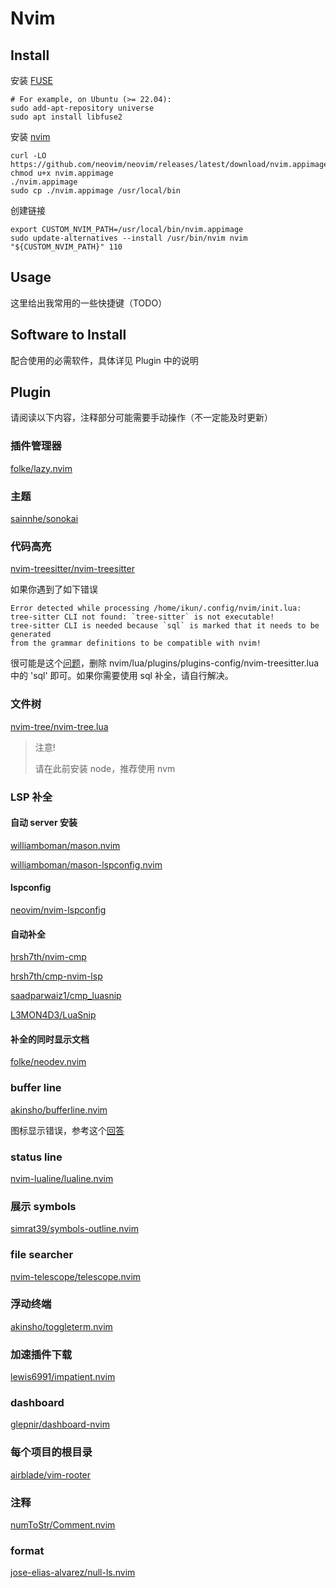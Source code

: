 # Nvim

## Install

安装 [FUSE](https://github.com/AppImage/AppImageKit/wiki/FUSE)

```
# For example, on Ubuntu (>= 22.04):
sudo add-apt-repository universe
sudo apt install libfuse2
```

安装 [nvim](https://github.com/neovim/neovim/wiki/Installing-Neovim#appimage-universal-linux-package)


```
curl -LO https://github.com/neovim/neovim/releases/latest/download/nvim.appimage
chmod u+x nvim.appimage
./nvim.appimage
sudo cp ./nvim.appimage /usr/local/bin
```

创建链接

```
export CUSTOM_NVIM_PATH=/usr/local/bin/nvim.appimage
sudo update-alternatives --install /usr/bin/nvim nvim "${CUSTOM_NVIM_PATH}" 110
```

## Usage

这里给出我常用的一些快捷键（TODO）

## Software to Install

配合使用的必需软件，具体详见 Plugin 中的说明

## Plugin

请阅读以下内容，注释部分可能需要手动操作（不一定能及时更新）

### 插件管理器

[folke/lazy.nvim](https://github.com/folke/lazy.nvim)

### 主题

[sainnhe/sonokai](https://github.com/sainnhe/sonokai)

### 代码高亮

[nvim-treesitter/nvim-treesitter](https://github.com/nvim-treesitter/nvim-treesitter)

如果你遇到了如下错误

```
Error detected while processing /home/ikun/.config/nvim/init.lua:
tree-sitter CLI not found: `tree-sitter` is not executable!
tree-sitter CLI is needed because `sql` is marked that it needs to be generated
from the grammar definitions to be compatible with nvim!
```

很可能是这个[问题](https://github.com/nvim-treesitter/nvim-treesitter/issues/2064)，删除 nvim/lua/plugins/plugins-config/nvim-treesitter.lua 中的 'sql' 即可。如果你需要使用 sql 补全，请自行解决。

### 文件树

[nvim-tree/nvim-tree.lua](https://github.com/nvim-tree/nvim-tree.lua)

> 注意!
>
> 请在此前安装 node，推荐使用 nvm

### LSP 补全

#### 自动 server 安装

[williamboman/mason.nvim](https://github.com/williamboman/mason.nvim)

[williamboman/mason-lspconfig.nvim](https://github.com/williamboman/mason-lspconfig.nvim)

#### lspconfig

[neovim/nvim-lspconfig](https://github.com/neovim/nvim-lspconfig)

#### 自动补全

[hrsh7th/nvim-cmp](https://github.com/hrsh7th/nvim-cmp)

[hrsh7th/cmp-nvim-lsp](https://github.com/hrsh7th/cmp-nvim-lsp)

[saadparwaiz1/cmp_luasnip](https://github.com/saadparwaiz1/cmp_luasnip)

[L3MON4D3/LuaSnip](https://github.com/L3MON4D3/LuaSnip)

#### 补全的同时显示文档

[folke/neodev.nvim](https://github.com/folke/neodev.nvim)

### buffer line

[akinsho/bufferline.nvim](https://github.com/akinsho/bufferline.nvim)

图标显示错误，参考这个[回答](https://zhuanlan.zhihu.com/p/586443435)

### status line

[nvim-lualine/lualine.nvim](https://github.com/nvim-lualine/lualine.nvim)

### 展示 symbols

[simrat39/symbols-outline.nvim](https://github.com/simrat39/symbols-outline.nvim)

### file searcher

[nvim-telescope/telescope.nvim](https://github.com/nvim-telescope/telescope.nvim)

### 浮动终端

[akinsho/toggleterm.nvim](https://github.com/akinsho/toggleterm.nvim)

### 加速插件下载

[lewis6991/impatient.nvim](https://github.com/lewis6991/impatient.nvim)

### dashboard

[glepnir/dashboard-nvim](https://github.com/glepnir/dashboard-nvim)

### 每个项目的根目录

[airblade/vim-rooter](https://github.com/airblade/vim-rooter)

### 注释

[numToStr/Comment.nvim](https://github.com/numToStr/Comment.nvim)

### format

[jose-elias-alvarez/null-ls.nvim](https://github.com/jose-elias-alvarez/null-ls.nvim)
